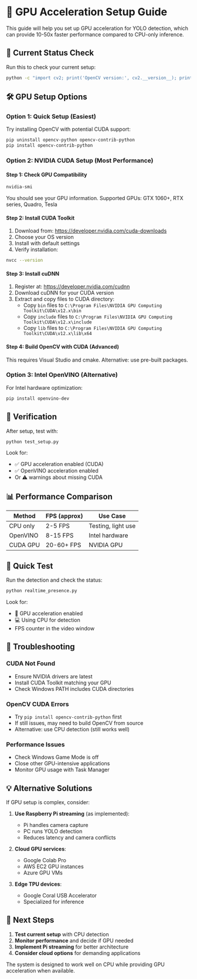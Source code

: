 # 🚀 GPU Acceleration Setup Guide

This guide will help you set up GPU acceleration for YOLO detection, which can provide 10-50x faster performance compared to CPU-only inference.

## 🎯 Current Status Check

Run this to check your current setup:
```bash
python -c "import cv2; print('OpenCV version:', cv2.__version__); print('Available backends:', cv2.dnn.getAvailableBackends()); print('Available targets:', cv2.dnn.getAvailableTargets())"
```

## 🛠️ GPU Setup Options

### Option 1: Quick Setup (Easiest)
Try installing OpenCV with potential CUDA support:
```bash
pip uninstall opencv-python opencv-contrib-python
pip install opencv-contrib-python
```

### Option 2: NVIDIA CUDA Setup (Most Performance)

#### Step 1: Check GPU Compatibility
```bash
nvidia-smi
```
You should see your GPU information. Supported GPUs: GTX 1060+, RTX series, Quadro, Tesla

#### Step 2: Install CUDA Toolkit
1. Download from: https://developer.nvidia.com/cuda-downloads
2. Choose your OS version
3. Install with default settings
4. Verify installation:
```bash
nvcc --version
```

#### Step 3: Install cuDNN
1. Register at: https://developer.nvidia.com/cudnn
2. Download cuDNN for your CUDA version
3. Extract and copy files to CUDA directory:
   - Copy `bin` files to `C:\Program Files\NVIDIA GPU Computing Toolkit\CUDA\v12.x\bin`
   - Copy `include` files to `C:\Program Files\NVIDIA GPU Computing Toolkit\CUDA\v12.x\include`
   - Copy `lib` files to `C:\Program Files\NVIDIA GPU Computing Toolkit\CUDA\v12.x\lib\x64`

#### Step 4: Build OpenCV with CUDA (Advanced)
This requires Visual Studio and cmake. Alternative: use pre-built packages.

### Option 3: Intel OpenVINO (Alternative)
For Intel hardware optimization:
```bash
pip install openvino-dev
```

## 🔧 Verification

After setup, test with:
```bash
python test_setup.py
```

Look for:
- ✅ GPU acceleration enabled (CUDA)
- ✅ OpenVINO acceleration enabled
- Or ⚠️ warnings about missing CUDA

## 📊 Performance Comparison

| Method | FPS (approx) | Use Case |
|--------|--------------|----------|
| CPU only | 2-5 FPS | Testing, light use |
| OpenVINO | 8-15 FPS | Intel hardware |
| CUDA GPU | 20-60+ FPS | NVIDIA GPU |

## 🎯 Quick Test

Run the detection and check the status:
```bash
python realtime_presence.py
```

Look for:
- 🚀 GPU acceleration enabled
- 💻 Using CPU for detection
- FPS counter in the video window

## 🐛 Troubleshooting

### CUDA Not Found
- Ensure NVIDIA drivers are latest
- Install CUDA Toolkit matching your GPU
- Check Windows PATH includes CUDA directories

### OpenCV CUDA Errors
- Try `pip install opencv-contrib-python` first
- If still issues, may need to build OpenCV from source
- Alternative: use CPU detection (still works well)

### Performance Issues
- Check Windows Game Mode is off
- Close other GPU-intensive applications
- Monitor GPU usage with Task Manager

## 💡 Alternative Solutions

If GPU setup is complex, consider:

1. **Use Raspberry Pi streaming** (as implemented):
   - Pi handles camera capture
   - PC runs YOLO detection
   - Reduces latency and camera conflicts

2. **Cloud GPU services**:
   - Google Colab Pro
   - AWS EC2 GPU instances
   - Azure GPU VMs

3. **Edge TPU devices**:
   - Google Coral USB Accelerator
   - Specialized for inference

## 🔄 Next Steps

1. **Test current setup** with CPU detection
2. **Monitor performance** and decide if GPU needed
3. **Implement Pi streaming** for better architecture
4. **Consider cloud options** for demanding applications

The system is designed to work well on CPU while providing GPU acceleration when available.